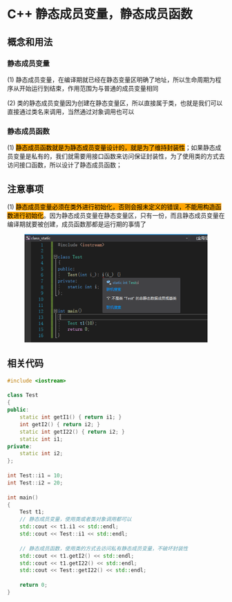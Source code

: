 # C++ 静态成员变量，静态成员函数

## 概念和用法

### 静态成员变量

(1) 静态成员变量，在编译期就已经在静态变量区明确了地址，所以生命周期为程序从开始运行到结束，作用范围为与普通的成员变量相同

(2) 类的静态成员变量因为创建在静态变量区，所以直接属于类，也就是我们可以直接通过类名来调用，当然通过对象调用也可以



### 静态成员函数

(1) <mark style="background-color:orange;">静态成员函数就是为静态成员变量设计的，就是为了维持封装性</mark>；如果静态成员变量是私有的，我们就需要用接口函数来访问保证封装性，为了使用类的方式去访问接口函数，所以设计了静态成员函数；

## 注意事项

(1) <mark style="background-color:orange;">静态成员变量必须在类外进行初始化，否则会报未定义的错误，不能用构造函数进行初始化</mark>。因为静态成员变量在静态变量区，只有一份，而且静态成员变量在编译期就要被创建，成员函数那都是运行期的事情了

<div align="left">

<figure><img src="../../.gitbook/assets/image (1) (1) (1) (1).png" alt=""><figcaption></figcaption></figure>

</div>



## 相关代码

```cpp
#include <iostream>

class Test
{
public:
    static int getI1() { return i1; }
    int getI2() { return i2; }
    static int getI22() { return i2; }
    static int i1;
private:
    static int i2;
};

int Test::i1 = 10;
int Test::i2 = 20;

int main()
{
    Test t1;
    // 静态成员变量，使用类或者类对象调用都可以
    std::cout << t1.i1 << std::endl;
    std::cout << Test::i1 << std::endl;

    // 静态成员函数，使用类的方式去访问私有静态成员变量，不破坏封装性
    std::cout << t1.getI2() << std::endl;
    std::cout << t1.getI22() << std::endl;
    std::cout << Test::getI22() << std::endl;

    return 0;
}
```
